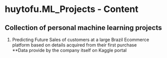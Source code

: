 # huytofu.ML_Projects - Content

## Collection of personal machine learning projects

1. Predicting Future Sales of customers at a large Brazil Ecommerce platform based on details acquired from their first purchase   
**Data provide by the company itself on Kaggle portal

